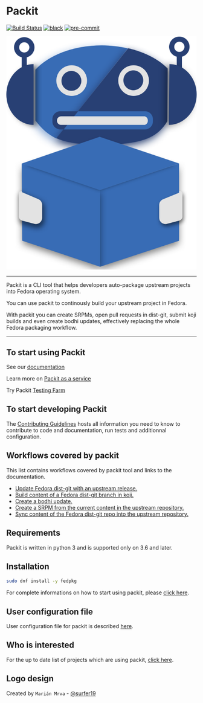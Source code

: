 # Packit

[![Build Status](https://zuul-ci.org/gated.svg)](https://softwarefactory-project.io/zuul/t/local/builds?project=packit-service/packit)
[![black](https://img.shields.io/badge/code%20style-black-000000.svg)](https://github.com/psf/black)
[![pre-commit](https://img.shields.io/badge/pre--commit-enabled-brightgreen?logo=pre-commit&logoColor=white)](https://github.com/pre-commit/pre-commit)

![Packit](design/export/logo-no-borders.png)

---

Packit is a CLI tool that helps developers auto-package upstream projects
into Fedora operating system.

You can use packit to continously build your upstream project in Fedora.

With packit you can create SRPMs, open pull requests in dist-git, submit koji builds and even create bodhi updates, effectively replacing the whole Fedora packaging workflow.

---

## To start using Packit

See our [documentation](https://packit.dev/docs/guide/)

Learn more on [Packit as a service](https://packit.dev/docs/packit-as-a-service/)

Try Packit [Testing Farm](https://packit.dev/docs/testing-farm/)

## To start developing Packit

The [Contributing Guidelines](CONTRIBUTING.md) hosts all information you need to know to contribute to code and documentation, run tests and additionnal configuration.

## Workflows covered by packit

This list contains workflows covered by packit tool and links to the documentation.

- [Update Fedora dist-git with an upstream release.](https://packit.dev/docs/cli/propose-update/)
- [Build content of a Fedora dist-git branch in koji.](https://packit.dev/docs/cli/build/)
- [Create a bodhi update.](https://packit.dev/docs/cli/create-bodhi-update/)
- [Create a SRPM from the current content in the upstream repository.](https://packit.dev/docs/cli/srpm/)
- [Sync content of the Fedora dist-git repo into the upstream repository.](https://packit.dev/docs/cli/sync-from-downstream/)

## Requirements

Packit is written in python 3 and is supported only on 3.6 and later.

## Installation

```bash
sudo dnf install -y fedpkg
```

For complete informations on how to start using packit, please [click here](https://packit.dev/docs/guide/#have-packit-tooling-installed-locally).

## User configuration file

User configuration file for packit is described [here](http://packit.dev/docs/configuration/#user-configuration-file).

## Who is interested

For the up to date list of projects which are using packit, [click here](https://dashboard.packit.dev/projects).

## Logo design

Created by `Marián Mrva` - [@surfer19](https://github.com/surfer19)
